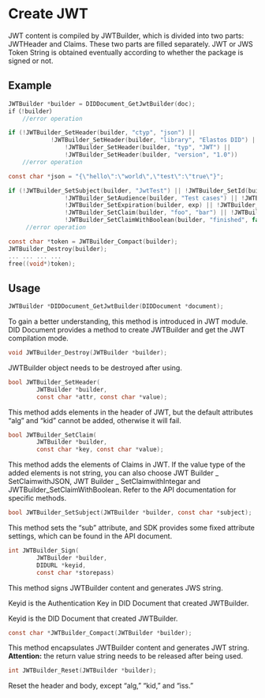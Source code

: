 # Create JWT

JWT content is compiled by JWTBuilder, which is divided into two parts: JWTHeader and Claims. These two parts are filled separately. JWT or JWS Token String is obtained eventually according to whether the package is signed or not.

## Example

```c
JWTBuilder *builder = DIDDocument_GetJwtBuilder(doc);
if（!builder）
  	//error operation

if (!JWTBuilder_SetHeader(builder, "ctyp", "json") || 
    		!JWTBuilder_SetHeader(builder, "library", "Elastos DID") ||
				!JWTBuilder_SetHeader(builder, "typ", "JWT") ||
				!JWTBuilder_SetHeader(builder, "version", "1.0"))
    //error operation

const char *json = "{\"hello\":\"world\",\"test\":\"true\"}";

if (!JWTBuilder_SetSubject(builder, "JwtTest") || !JWTBuilder_SetId(builder, "0") ||
				!JWTBuilder_SetAudience(builder, "Test cases") || !JWTBuilder_SetIssuedAt(builder, iat) ||
				!JWTBuilder_SetExpiration(builder, exp) || !JWTBuilder_SetNotBefore(builder, nbf) ||
				!JWTBuilder_SetClaim(builder, "foo", "bar") || !JWTBuilder_SetClaimWithJson(builder, "object", json) ||
				!JWTBuilder_SetClaimWithBoolean(builder, "finished", false))
     //error operation

const char *token = JWTBuilder_Compact(builder);
JWTBuilder_Destroy(builder);
... ... ... ...
free((void*)token);
```

## Usage

```c
JWTBuilder *DIDDocument_GetJwtBuilder(DIDDocument *document);
```

To gain a better understanding, this method is introduced in JWT module. DID Document provides a method to create JWTBuilder and get the JWT compilation mode.

```c
void JWTBuilder_Destroy(JWTBuilder *builder);
```

JWTBuilder object needs to be destroyed after using.

```c
bool JWTBuilder_SetHeader(
        JWTBuilder *builder,
        const char *attr, const char *value);
```

This method adds elements in the header of JWT, but the default attributes “alg” and “kid” cannot be added, otherwise it will fail.

```c
bool JWTBuilder_SetClaim(
        JWTBuilder *builder,
        const char *key, const char *value);
```

This method adds the elements of Claims in JWT. If the value type of the added elements is not string, you can also choose JWT Builder \_ SetClaimwithJSON, JWT Builder \_ SetClaimwithIntegar and JWTBuilder\_SetClaimWithBoolean. Refer to the API documentation for specific methods.

```c
bool JWTBuilder_SetSubject(JWTBuilder *builder, const char *subject);
```

This method sets the “sub” attribute, and SDK provides some fixed attribute settings, which can be found in the API document.

```c
int JWTBuilder_Sign(
        JWTBuilder *builder,
        DIDURL *keyid,
        const char *storepass)
```

This method signs JWTBuilder content and generates JWS string.

Keyid is the Authentication Key in DID Document that created JWTBuilder.

Keyid is the DID Document that created JWTBuilder.

```c
const char *JWTBuilder_Compact(JWTBuilder *builder);
```

This method encapsulates JWTBuilder content and generates JWT string. **Attention:** the return value string needs to be released after being used.

```c
int JWTBuilder_Reset(JWTBuilder *builder);
```

Reset the header and body, except “alg,” “kid,” and “iss.”
